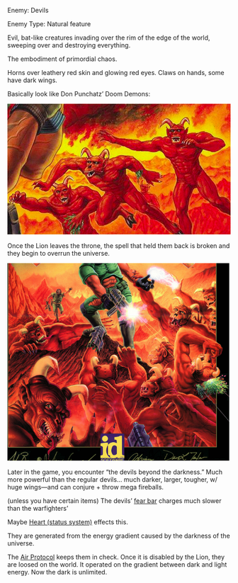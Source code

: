 Enemy: Devils

Enemy Type: Natural feature

Evil, bat-like creatures invading over the rim of the edge of the world, sweeping over and destroying everything.

The embodiment of primordial chaos.

Horns over leathery red skin and glowing red eyes. Claws on hands, some have dark wings.

Basically look like Don Punchatz’ Doom Demons:

<img src="../resources/3dc211edae3ac0ae30901517a6a4ebde.png" alt width="507" height="295" class="jop-noMdConv">

Once the Lion leaves the throne, the spell that held them back is broken and they begin to overrun the universe.

<img src="../resources/dfec758882cc19266436c8cba0afd500.png" alt width="501" height="446" class="jop-noMdConv">

Later in the game, you encounter “the devils beyond the darkness.” Much more powerful than the regular devils… much darker, larger, tougher, w/ huge wings—and can conjure + throw mega fireballs.

(unless you have certain items) The devils’ [fear bar](/p/445e797334f84ea289ef2dd329a4c488) charges much slower than the warfighters’

Maybe [Heart (status system)](/p/6f324ef2228f4369a20a5e88999881b5) effects this.

They are generated from the energy gradient caused by the darkness of the universe.

The [Air Protocol](/p/39af5dfd7ca34fd2ad511129944e10c9) keeps them in check. Once it is disabled by the Lion, they are loosed on the world. It operated on the gradient between dark and light energy. Now the dark is unlimited.
